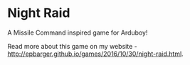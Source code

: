# Night Raid
A Missile Command inspired game for Arduboy!

Read more about this game on my website - http://epbarger.github.io/games/2016/10/30/night-raid.html.
